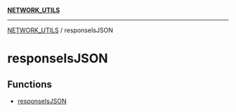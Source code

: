 [**NETWORK_UTILS**](../README.md)

***

[NETWORK_UTILS](../README.md) / responseIsJSON

# responseIsJSON

## Functions

- [responseIsJSON](functions/responseIsJSON.md)
